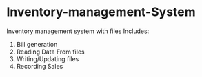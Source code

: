 # Inventory-management-System
Inventory management system with files 
Includes:
1. Bill generation
2. Reading Data From files
3. Writing/Updating files
4. Recording Sales
